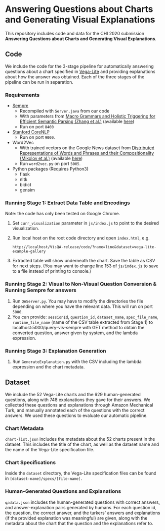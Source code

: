 # Answering Questions about Charts and Generating Visual Explanations

This repository includes code and data for the CHI 2020 submission **Answering Questions about Charts and Generating Visual Explanations**.

## Code

We include the code for the 3-stage pipeline for automatically answering questions about a chart specified in [Vega-Lite](https://vega.github.io/vega-lite/) and providing explanations about how the answer was obtained.
Each of the three stages of the pipeline can be run in separation.

### Requirements

- [Sempre](https://github.com/percyliang/sempre) 
  - Recompiled with `Server.java` from our code 
  - With parameters from [Macro Grammars and Holistic Triggering for Efficient Semantic Parsing (Zhang et al.)](https://nlp.stanford.edu/pubs/zhang2017macro.pdf) (available [here](https://worksheets.codalab.org/worksheets/0xca1104da2ecb42c2b9c0cde07256e033/))
  - Run on port `8400`
- [Stanford CoreNLP](https://stanfordnlp.github.io/CoreNLP/)
  - Run on port `9000`.
- Word2Vec
  - With trained vectors on the Google News dataset from [Distributed Representations of Words and Phrases and their Compositionality (Mikolov et al.)](https://arxiv.org/abs/1310.4546) (available [here](https://code.google.com/archive/p/word2vec/))
  - Run `word2vec.py` on port `5005`.
- Python packages (Requires Python3)
  - flask
  - nltk
  - bidict
  - gensim
  
### Running Stage 1: Extract Data Table and Encodings

Note: the code has only been tested on Google Chrome.
1. Set `curr_visualization` parameter in `js/index.js` to point to the desired visualization.

2. Run local host on the root code directory and open `index.html`, e.g.

   ```
   http://localhost/VisQA-release/code/?name=line&dataset=vega-lite-example-gallery
   ```

3. Extracted table will show underneath the chart. Save the table as CSV for next steps. (You may want to change line 153 of `js/index.js` to save to a file instead of printing to console.)

### Running Stage 2: Visual to Non-Visual Question Conversion & Running Sempre for answers

1. Run `QAServer.py`. You may have to modify the directories the file depending on where you have the relevant data. This will run on port `5000`.
2. You can provide: `sessionId`, `question_id`, `dataset_name`, `spec_file_name`, `runtime_file_name` (name of the CSV table extracted from Stage 1) to localhost:5000/query-vis-sempre with GET method to obtain the converted question, answer given by system, and the lambda expression.

### Running Stage 3: Explanation Generation

1. Run `GenerateExplanation.py` with the CSV including the lambda expression and the chart metadata.

## Dataset

We include the 52 Vega-Lite charts and the 629 human-generated questions, along with 748 explanations they gave for their answers.
We collected these questions and explanations through Amazon Mechanical Turk, and manually annotated each of the questions with the correct answers.
We used these questions to evaluate our automatic pipeline.

### Chart Metadata
`chart-list.json` includes the metadata about the 52 charts present in the dataset. This includes the title of the chart, as well as the dataset name and the name of the Vega-Lite specification file.

### Chart Specifications
Inside the `dataset` directory, the Vega-Lite specification files can be found in `[dataset-name]/specs/[file-name]`.

### Human-Generated Questions and Explanations
`qadata.json` includes the human-generated questions with correct answers, and answer-explanation pairs generated by humans.
For each question id, the question, the correct answer, and the turkers' answers and explanations (if the provided explanation was meaningful) are given, along with the metadata about the chart that the question and the explanations refer to.
